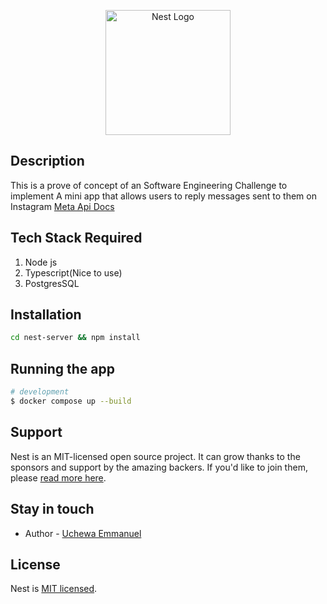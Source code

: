 <p align="center">
  <a href="http://nestjs.com/" target="blank"><img src="https://nestjs.com/img/logo-small.svg" width="200" alt="Nest Logo" /></a>
</p>

## Description

This is a prove of concept of an Software Engineering Challenge to implement A mini app that allows users to reply messages sent to them on Instagram
[Meta Api Docs](https://developers.facebook.com/docs/messenger-platform/instagram)

## Tech Stack Required

1. Node js
2. Typescript(Nice to use)
3. PostgresSQL

## Installation

```bash
cd nest-server && npm install
```

## Running the app

```bash
# development
$ docker compose up --build

```

## Support

Nest is an MIT-licensed open source project. It can grow thanks to the sponsors and support by the amazing backers. If you'd like to join them, please [read more here](https://docs.nestjs.com/support).

## Stay in touch

- Author - [Uchewa Emmanuel](https://github.com/copy-ninja1/)

## License

Nest is [MIT licensed](LICENSE).
